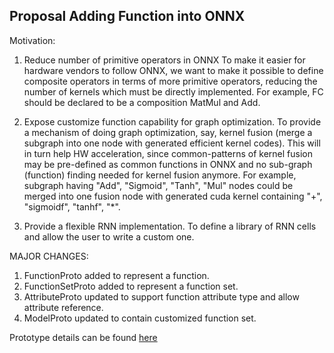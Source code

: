 <!--
Copyright (c) ONNX Project Contributors
-->

<!--- SPDX-License-Identifier: Apache-2.0 -->

## Proposal Adding Function into ONNX

Motivation:

1. Reduce number of primitive operators in ONNX
To make it easier for hardware vendors to follow ONNX, we want to make it possible to define composite operators in terms of more primitive operators, reducing the number of kernels which must be directly implemented. For example, FC should be declared to be a composition MatMul and Add.

2. Expose customize function capability for graph optimization.
To provide a mechanism of doing graph optimization, say, kernel fusion (merge a subgraph into one node with generated efficient kernel codes). This will in turn help HW acceleration, since common-patterns of kernel fusion may be pre-defined as common functions in ONNX and no sub-graph (function) finding needed for kernel fusion anymore. For example, subgraph having "Add", "Sigmoid", "Tanh", "Mul" nodes could be merged into one fusion node with generated cuda kernel containing "+", "sigmoidf", "tanhf", "*".

3. Provide a flexible RNN implementation.
To define a library of RNN cells and allow the user to write a custom one.

MAJOR CHANGES:

1.	FunctionProto added to represent a function.
2.	FunctionSetProto added to represent a function set.
3.	AttributeProto updated to support function attribute type and allow attribute reference.
4.	ModelProto updated to contain customized function set.

Prototype details can be found [here](https://github.com/linkerzhang/onnx/blob/kezhan/add_function_private/onnx/onnx.in.proto)
